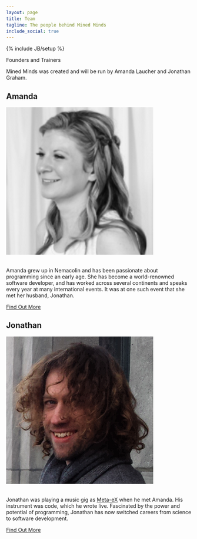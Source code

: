```yaml
---
layout: page
title: Team
tagline: The people behind Mined Minds
include_social: true
---
```

{% include JB/setup %}

<section id="research" class="centered">
  <p class="section-title"><span>Founders and Trainers</span></p>
  <p>Mined Minds was created and will be run by Amanda Laucher and Jonathan Graham. </p>
  <article class="research-item">
    <h2>Amanda</h2>
    <a href="https://twitter.com/pandamonial"><img src="/assets/images/Amanda.png" alt="Amanda" style="width:400px;height:400px;"></a><br><br>
    <p>Amanda grew up in Nemacolin and has been passionate about programming since an early age. She has become a world-renowned software developer, and has worked across several continents and speaks every year at many international events. It was at one such event that she met her husband, Jonathan.</p>
    <div class="more">
      <a href="https://twitter.com/pandamonial" class="button">Find Out More</a>
    </div>
  </article>
  <article class="research-item">
    <h2>Jonathan</h2>
    <a href="http://jonathangraham.github.io/"><img src="/assets/images/Jon.png" alt="Amanda" style="width:400px;height:400px;"></a><br><br>
    <p>Jonathan was playing a music gig as <a href="http://meta-ex.com/">Meta-eX</a> when he met Amanda. His instrument was code, which he wrote live. Fascinated by the power and potential of programming, Jonathan has now switched careers from science to software development.</p>
    <div class="more">
      <a href="http://jonathangraham.github.io/" class="button">Find Out More</a>
    </div>
  </article>
</section>
